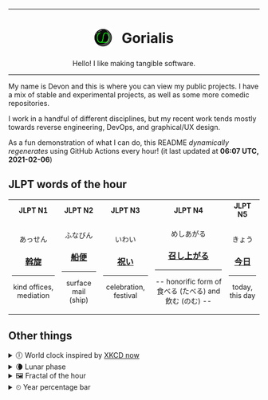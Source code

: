 ***

<h1 align="center">
<sub>
    <img src="readme/resources/avatar.png" height="36">
</sub>
&nbsp;
Gorialis
</h1>
<p align="center">
Hello! I like making tangible software.
</p>

***

My name is Devon and this is where you can view my public projects. I have a mix of stable and experimental projects, as well as some more comedic repositories.

I work in a handful of different disciplines, but my recent work tends mostly towards reverse engineering, DevOps, and graphical/UX design.

As a fun demonstration of what I can do, this README *dynamically regenerates* using GitHub Actions every hour! (it last updated at **06:07 UTC, 2021-02-06**)

<h2>JLPT words of the hour</h2>
<table>
    <tr>
        <th>JLPT N1</th>
        <th>JLPT N2</th>
        <th>JLPT N3</th>
        <th>JLPT N4</th>
        <th>JLPT N5</th>
    </tr>
    <tr>
        <td>
            <p align="center">あっせん</p>
            <h3 align="center"><b><a href="https://jisho.org/search/%E6%96%A1%E6%97%8B">斡旋</a></b></h3>
            <hr>
            <p align="center">kind offices,<wbr> mediation</p>
        </td>
        <td>
            <p align="center">ふなびん</p>
            <h3 align="center"><b><a href="https://jisho.org/search/%E8%88%B9%E4%BE%BF">船便</a></b></h3>
            <hr>
            <p align="center">surface mail (ship)</p>
        </td>
        <td>
            <p align="center">いわい</p>
            <h3 align="center"><b><a href="https://jisho.org/search/%E7%A5%9D%E3%81%84">祝い</a></b></h3>
            <hr>
            <p align="center">celebration,<wbr> festival</p>
        </td>
        <td>
            <p align="center">めしあがる</p>
            <h3 align="center"><b><a href="https://jisho.org/search/%E5%8F%AC%E3%81%97%E4%B8%8A%E3%81%8C%E3%82%8B">召し上がる</a></b></h3>
            <hr>
            <p align="center">-- honorific form of 食べる (たべる) and 飲む (のむ) --</p>
        </td>
        <td>
            <p align="center">きょう</p>
            <h3 align="center"><b><a href="https://jisho.org/search/%E4%BB%8A%E6%97%A5">今日</a></b></h3>
            <hr>
            <p align="center">today,<wbr> this day</p>
        </td>
    </tr>
</table>

<h2>Other things</h2>
<details>
<summary>🕕  World clock inspired by <a href="https://xkcd.com/now">XKCD now</a></summary>

> <img src="generated/now.png" width="512">

</details>
<details>
<summary>🌘 Lunar phase</summary>

The moon is approximately 83.47% through its phase (Waning Crescent).

</details>
<details>
<summary>&#x1f5bc; Fractal of the hour</summary>

> <img src="generated/fractal.png" width="512">

</details>
<details>
<summary>&#x23f2; Year percentage bar</summary>
<pre><code>2021 [█▁▁▁▁▁▁▁▁▁▁▁▁▁▁▁▁▁▁▁] 9.93%</code></pre>
</details>
